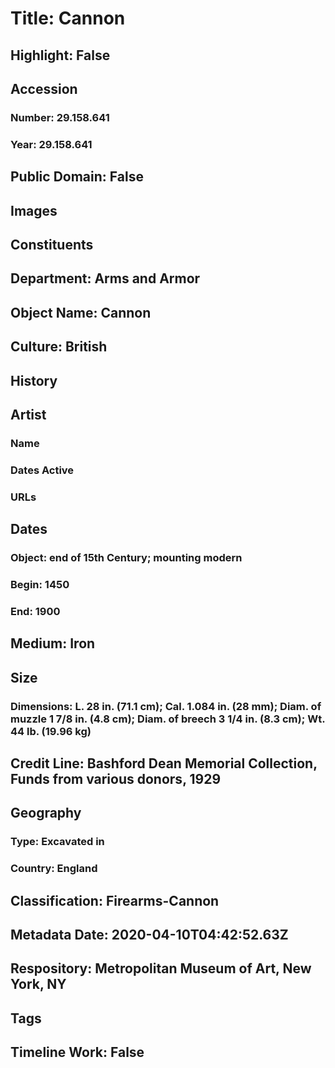 # Title: Cannon
## Highlight: False
## Accession
### Number: 29.158.641
### Year: 29.158.641
## Public Domain: False
## Images
## Constituents
## Department: Arms and Armor
## Object Name: Cannon
## Culture: British
## History
## Artist
### Name
### Dates Active
### URLs
## Dates
### Object: end of 15th Century; mounting modern
### Begin: 1450
### End: 1900
## Medium: Iron
## Size
### Dimensions: L. 28 in. (71.1 cm); Cal. 1.084 in. (28 mm); Diam. of muzzle 1 7/8 in. (4.8 cm); Diam. of breech 3 1/4 in. (8.3 cm); Wt. 44 lb. (19.96 kg)
## Credit Line: Bashford Dean Memorial Collection, Funds from various donors, 1929
## Geography
### Type: Excavated in
### Country: England
## Classification: Firearms-Cannon
## Metadata Date: 2020-04-10T04:42:52.63Z
## Respository: Metropolitan Museum of Art, New York, NY
## Tags
## Timeline Work: False